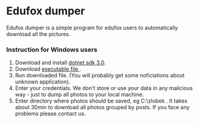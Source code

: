 # Edufox dumper

Edufox dumper is a simple program for edufox users to automatically download all the pictures.

### Instruction for Windows users

1. Download and install <a href="https://dotnet.microsoft.com/download/thank-you/dotnet-sdk-3.0.100-windows-x64-installer" target="_blank">dotnet sdk 3.0</a>.
2. Download <a href="https://github.com/marta-kanak/edufox.dumper/raw/master/bin/Release/netcoreapp3.0/win10-x64/publish/Edufox.exe">executable file </a>.
2. Run downloaded file. (You will probably get some noficiations about unknown application).
3. Enter your credentials. We don't store or use your data in any malicious way - just to dump all photos to your local machine.
4. Enter directory where photos should be saved, eg C:\zlobek . It takes about 30min to download all photos grouped by posts. If you face any problems please contact us.

